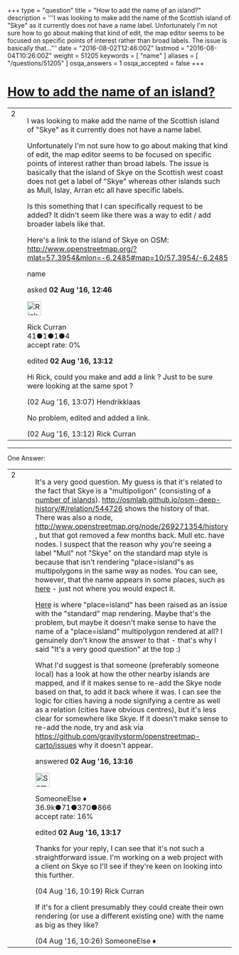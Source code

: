 +++
type = "question"
title = "How to add the name of an island?"
description = '''I was looking to make add the name of the Scottish island of &quot;Skye&quot; as it currently does not have a name label. Unfortunately I&#x27;m not sure how to go about making that kind of edit, the map editor seems to be focused on specific points of interest rather than broad labels. The issue is basically that...'''
date = "2016-08-02T12:46:00Z"
lastmod = "2016-08-04T10:26:00Z"
weight = 51205
keywords = [ "name" ]
aliases = [ "/questions/51205" ]
osqa_answers = 1
osqa_accepted = false
+++

<div class="headNormal">

# [How to add the name of an island?](/questions/51205/how-to-add-the-name-of-an-island)

</div>

<div id="main-body">

<div id="askform">

<table id="question-table" style="width:100%;">
<colgroup>
<col style="width: 50%" />
<col style="width: 50%" />
</colgroup>
<tbody>
<tr>
<td style="width: 30px; vertical-align: top"><div class="vote-buttons">
<span id="post-51205-upvote" class="ajax-command post-vote up" rel="nofollow" title="I like this post (click again to cancel)"> </span>
<div id="post-51205-score" class="post-score" title="current number of votes">
2
</div>
<span id="post-51205-downvote" class="ajax-command post-vote down" rel="nofollow" title="I dont like this post (click again to cancel)"> </span> <span id="favorite-mark" class="ajax-command favorite-mark" rel="nofollow" title="mark/unmark this question as favorite (click again to cancel)"> </span>
<div id="favorite-count" class="favorite-count">
&#10;</div>
</div></td>
<td><div id="item-right">
<div class="question-body">
<p>I was looking to make add the name of the Scottish island of "Skye" as it currently does not have a name label.</p>
<p>Unfortunately I'm not sure how to go about making that kind of edit, the map editor seems to be focused on specific points of interest rather than broad labels. The issue is basically that the island of Skye on the Scottish west coast does not get a label of "Skye" whereas other islands such as Mull, Islay, Arran etc all have specific labels.</p>
<p>Is this something that I can specifically request to be added? It didn't seem like there was a way to edit / add broader labels like that.</p>
<p>Here's a link to the island of Skye on OSM: <a href="http://www.openstreetmap.org/?mlat=57.3954&amp;mlon=-6.2485#map=10/57.3954/-6.2485">http://www.openstreetmap.org/?mlat=57.3954&amp;mlon=-6.2485#map=10/57.3954/-6.2485</a></p>
</div>
<div id="question-tags" class="tags-container tags">
<span class="post-tag tag-link-name" rel="tag" title="see questions tagged &#39;name&#39;">name</span>
</div>
<div id="question-controls" class="post-controls">
&#10;</div>
<div class="post-update-info-container">
<div class="post-update-info post-update-info-user">
<p>asked <strong>02 Aug '16, 12:46</strong></p>
<img src="https://secure.gravatar.com/avatar/1ae9d9770da0b1c1d03e804d6cd93e09?s=32&amp;d=identicon&amp;r=g" class="gravatar" width="32" height="32" alt="Rick%20Curran&#39;s gravatar image" />
<p><span>Rick Curran</span><br />
<span class="score" title="41 reputation points">41</span><span title="1 badges"><span class="badge1">●</span><span class="badgecount">1</span></span><span title="1 badges"><span class="silver">●</span><span class="badgecount">1</span></span><span title="4 badges"><span class="bronze">●</span><span class="badgecount">4</span></span><br />
<span class="accept_rate" title="Rate of the user&#39;s accepted answers">accept rate:</span> <span title="Rick Curran has no accepted answers">0%</span></p>
</div>
<div class="post-update-info post-update-info-edited">
<p><span> edited <strong>02 Aug '16, 13:12</strong> </span></p>
</div>
</div>
<div id="comments-container-51205" class="comments-container">
<span id="51206"></span>
<div id="comment-51206" class="comment">
<div id="post-51206-score" class="comment-score">
&#10;</div>
<div class="comment-text">
<p>Hi Rick, could you make and add a link ? Just to be sure were looking at the same spot ?</p>
</div>
<div id="comment-51206-info" class="comment-info">
<span class="comment-age">(02 Aug '16, 13:07)</span> <span class="comment-user userinfo">Hendrikklaas</span>
</div>
</div>
<span id="51207"></span>
<div id="comment-51207" class="comment">
<div id="post-51207-score" class="comment-score">
&#10;</div>
<div class="comment-text">
<p>No problem, edited and added a link.</p>
</div>
<div id="comment-51207-info" class="comment-info">
<span class="comment-age">(02 Aug '16, 13:12)</span> <span class="comment-user userinfo">Rick Curran</span>
</div>
</div>
</div>
<div id="comment-tools-51205" class="comment-tools">
&#10;</div>
<div class="clear">
&#10;</div>
<div id="comment-51205-form-container" class="comment-form-container">
&#10;</div>
<div class="clear">
&#10;</div>
</div></td>
</tr>
</tbody>
</table>

------------------------------------------------------------------------

<div class="tabBar">

<span id="sort-top"></span>

<div class="headQuestions">

One Answer:

</div>

</div>

<span id="51208"></span>

<div id="answer-container-51208" class="answer">

<table style="width:100%;">
<colgroup>
<col style="width: 50%" />
<col style="width: 50%" />
</colgroup>
<tbody>
<tr>
<td style="width: 30px; vertical-align: top"><div class="vote-buttons">
<span id="post-51208-upvote" class="ajax-command post-vote up" rel="nofollow" title="I like this post (click again to cancel)"> </span>
<div id="post-51208-score" class="post-score" title="current number of votes">
2
</div>
<span id="post-51208-downvote" class="ajax-command post-vote down" rel="nofollow" title="I dont like this post (click again to cancel)"> </span>
</div></td>
<td><div class="item-right">
<div class="answer-body">
<p>It's a very good question. My guess is that it's related to the fact that Skye is a "multipoligon" (consisting of a <a href="http://www.openstreetmap.org/relation/544726#map=16/57.2515/-5.8436">number of islands</a>). <a href="http://osmlab.github.io/osm-deep-history/#/relation/544726">http://osmlab.github.io/osm-deep-history/#/relation/544726</a> shows the history of that. There was also a node, <a href="http://www.openstreetmap.org/node/269271354/history">http://www.openstreetmap.org/node/269271354/history</a> , but that got removed a few months back. Mull etc. have nodes. I suspect that the reason why you're seeing a label "Mull" not "Skye" on the standard map style is because that isn't rendering "place=island"s as multipolygons in the same way as nodes. You can see, however, that the name appears in some places, such as <a href="http://www.openstreetmap.org/#map=19/57.67685/-6.25531">here</a> - just not where you would expect it.</p>
<p><a href="https://github.com/gravitystorm/openstreetmap-carto/search?utf8=%E2%9C%93&amp;q=%22place%3Disland%22&amp;type=Issues">Here</a> is where "place=island" has been raised as an issue with the "standard" map rendering. Maybe that's the problem, but maybe it doesn't make sense to have the name of a "place=island" multipolygon rendered at all? I genuinely don't know the answer to that - that's why I said "It's a very good question" at the top :)</p>
<p>What I'd suggest is that someone (preferably someone local) has a look at how the other nearby islands are mapped, and if it makes sense to re-add the Skye node based on that, to add it back where it was. I can see the logic for cities having a node signifying a centre as well as a relation (cities have obvious centres), but it's less clear for somewhere like Skye. If it doesn't make sense to re-add the node, try and ask via <a href="https://github.com/gravitystorm/openstreetmap-carto/issues">https://github.com/gravitystorm/openstreetmap-carto/issues</a> why it doesn't appear.</p>
</div>
<div class="answer-controls post-controls">
&#10;</div>
<div class="post-update-info-container">
<div class="post-update-info post-update-info-user">
<p>answered <strong>02 Aug '16, 13:16</strong></p>
<img src="https://secure.gravatar.com/avatar/0bf1aa22f7f5e045b0eb8beb79fe7907?s=32&amp;d=identicon&amp;r=g" class="gravatar" width="32" height="32" alt="SomeoneElse&#39;s gravatar image" />
<p><span>SomeoneElse ♦</span><br />
<span class="score" title="36866 reputation points"><span>36.9k</span></span><span title="71 badges"><span class="badge1">●</span><span class="badgecount">71</span></span><span title="370 badges"><span class="silver">●</span><span class="badgecount">370</span></span><span title="866 badges"><span class="bronze">●</span><span class="badgecount">866</span></span><br />
<span class="accept_rate" title="Rate of the user&#39;s accepted answers">accept rate:</span> <span title="SomeoneElse has 228 accepted answers">16%</span></p>
</div>
<div class="post-update-info post-update-info-edited">
<p><span> edited <strong>02 Aug '16, 13:17</strong> </span></p>
</div>
</div>
<div id="comments-container-51208" class="comments-container">
<span id="51239"></span>
<div id="comment-51239" class="comment">
<div id="post-51239-score" class="comment-score">
&#10;</div>
<div class="comment-text">
<p>Thanks for your reply, I can see that it's not such a straightforward issue. I'm working on a web project with a client on Skye so I'll see if they're keen on looking into this further.</p>
</div>
<div id="comment-51239-info" class="comment-info">
<span class="comment-age">(04 Aug '16, 10:19)</span> <span class="comment-user userinfo">Rick Curran</span>
</div>
</div>
<span id="51240"></span>
<div id="comment-51240" class="comment">
<div id="post-51240-score" class="comment-score">
&#10;</div>
<div class="comment-text">
<p>If it's for a client presumably they could create their own rendering (or use a different existing one) with the name as big as they like?</p>
</div>
<div id="comment-51240-info" class="comment-info">
<span class="comment-age">(04 Aug '16, 10:26)</span> <span class="comment-user userinfo">SomeoneElse ♦</span>
</div>
</div>
</div>
<div id="comment-tools-51208" class="comment-tools">
&#10;</div>
<div class="clear">
&#10;</div>
<div id="comment-51208-form-container" class="comment-form-container">
&#10;</div>
<div class="clear">
&#10;</div>
</div></td>
</tr>
</tbody>
</table>

</div>

<div class="paginator-container-left">

</div>

</div>

</div>

